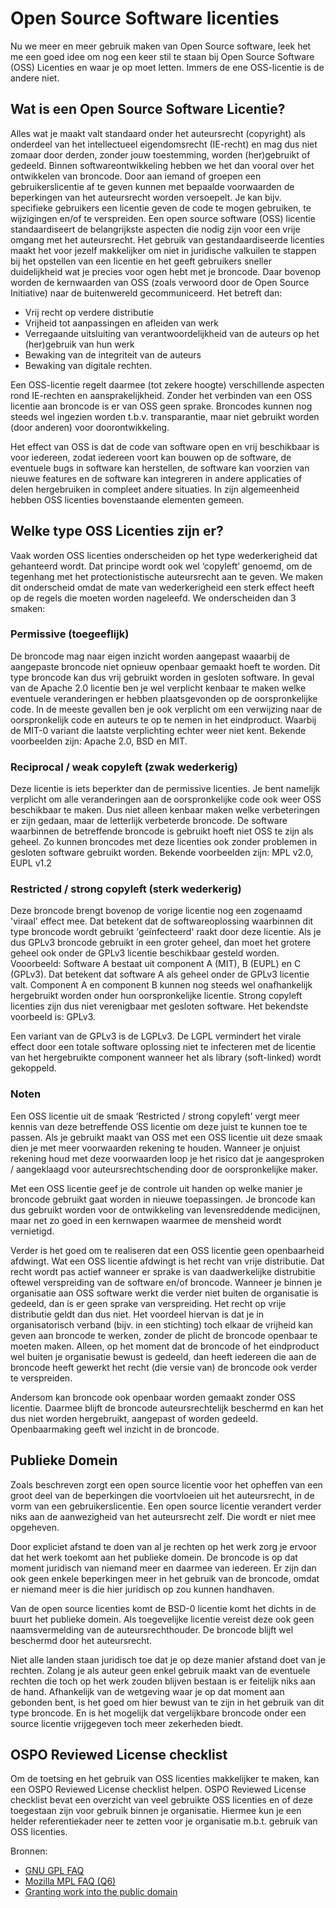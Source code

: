 # Open Source Software licenties

Nu we meer en meer gebruik maken van Open Source software, leek het me een goed idee om nog een keer
stil te staan bij Open Source Software (OSS) Licenties en waar je op moet letten. Immers de ene
OSS-licentie is de andere niet.

## Wat is een Open Source Software Licentie?

Alles wat je maakt valt standaard onder het auteursrecht (copyright) als onderdeel van het
intellectueel eigendomsrecht (IE-recht) en mag dus niet zomaar door derden, zonder jouw toestemming,
worden (her)gebruikt of gedeeld. Binnen softwareontwikkeling hebben we het dan vooral over het
ontwikkelen van broncode. Door aan iemand of groepen een gebruikerslicentie af te geven kunnen met
bepaalde voorwaarden de beperkingen van het auteursrecht worden versoepelt. Je kan bijv. specifieke
gebruikers een licentie geven de code te mogen gebruiken, te wijzigingen en/of te verspreiden. Een
open source software (OSS) licentie standaardiseert de belangrijkste aspecten die nodig zijn voor
een vrije omgang met het auteursrecht. Het gebruik van gestandaardiseerde licenties maakt het voor
jezelf makkelijker om niet in juridische valkuilen te stappen bij het opstellen van een licentie en
het geeft gebruikers sneller duidelijkheid wat je precies voor ogen hebt met je broncode. Daar
bovenop worden de kernwaarden van OSS (zoals verwoord door de Open Source Initiative) naar de
buitenwereld gecommuniceerd. Het betreft dan:

- Vrij recht op verdere distributie
- Vrijheid tot aanpassingen en afleiden van werk
- Verregaande uitsluiting van verantwoordelijkheid van de auteurs op het (her)gebruik van hun werk
- Bewaking van de integriteit van de auteurs
- Bewaking van digitale rechten.

Een OSS-licentie regelt daarmee (tot zekere hoogte) verschillende aspecten rond IE-rechten en
aansprakelijkheid. Zonder het verbinden van een OSS licentie aan broncode is er van OSS geen sprake.
Broncodes kunnen nog steeds wel ingezien worden t.b.v. transparantie, maar niet gebruikt worden
(door anderen) voor doorontwikkeling.

Het effect van OSS is dat de code van software open en vrij beschikbaar is voor iedereen, zodat
iedereen voort kan bouwen op de software, de eventuele bugs in software kan herstellen, de software
kan voorzien van nieuwe features en de software kan integreren in andere applicaties of delen
hergebruiken in compleet andere situaties. In zijn algemeenheid hebben OSS licenties bovenstaande
elementen gemeen.

## Welke type OSS Licenties zijn er?

Vaak worden OSS licenties onderscheiden op het type wederkerigheid dat gehanteerd wordt. Dat
principe wordt ook wel ‘copyleft’ genoemd, om de tegenhang met het protectionistische auteursrecht
aan te geven. We maken dit onderscheid omdat de mate van wederkerigheid een sterk effect heeft op de
regels die moeten worden nageleefd. We onderscheiden dan 3 smaken:

### Permissive (toegeeflijk)

De broncode mag naar eigen inzicht worden aangepast waaarbij de aangepaste broncode niet opnieuw
openbaar gemaakt hoeft te worden. Dit type broncode kan dus vrij gebruikt worden in gesloten
software. In geval van de Apache 2.0 licentie ben je wel verplicht kenbaar te maken welke eventuele
veranderingen er hebben plaatsgevonden op de oorspronkelijke code. In de meeste gevallen ben je ook
verplicht om een verwijzing naar de oorspronkelijk code en auteurs te op te nemen in het
eindproduct. Waarbij de MIT-0 variant die laatste verplichting echter weer niet kent. Bekende
voorbeelden zijn: Apache 2.0, BSD en MIT.

### Reciprocal / weak copyleft (zwak wederkerig)

Deze licentie is iets beperkter dan de permissive licenties. Je bent namelijk verplicht om alle
veranderingen aan de oorspronkelijke code ook weer OSS beschikbaar te maken. Dus niet alleen kenbaar
maken welke verbeteringen er zijn gedaan, maar de letterlijk verbeterde broncode. De software
waarbinnen de betreffende broncode is gebruikt hoeft niet OSS te zijn als geheel. Zo kunnen
broncodes met deze licenties ook zonder problemen in gesloten software gebruikt worden. Bekende
voorbeelden zijn: MPL v2.0, EUPL v1.2

### Restricted / strong copyleft (sterk wederkerig)

Deze broncode brengt bovenop de vorige licentie nog een zogenaamd 'viraal' effect mee. Dat betekent
dat de softwareoplossing waarbinnen dit type broncode wordt gebruikt 'geïnfecteerd' raakt door deze
licentie. Als je dus GPLv3 broncode gebruikt in een groter geheel, dan moet het grotere geheel ook
onder de GPLv3 licentie beschikbaar gesteld worden. Vooorbeeld: Software A bestaat uit component A
(MIT), B (EUPL) en C (GPLv3). Dat betekent dat software A als geheel onder de GPLv3 licentie valt.
Component A en component B kunnen nog steeds wel onafhankelijk hergebruikt worden onder hun
oorspronkelijke licentie. Strong copyleft licenties zijn dus niet verenigbaar met gesloten software.
Het bekendste voorbeeld is: GPLv3.

Een variant van de GPLv3 is de LGPLv3. De LGPL vermindert het virale effect door een totale software
oplossing niet te infecteren met de licentie van het hergebruikte component wanneer het als library
(soft-linked) wordt gekoppeld.

### Noten

Een OSS licentie uit de smaak ‘Restricted / strong copyleft’ vergt meer kennis van deze betreffende
OSS licentie om deze juist te kunnen toe te passen. Als je gebruikt maakt van OSS met een OSS
licentie uit deze smaak dien je met meer voorwaarden rekening te houden. Wanneer je onjuist rekening
houd met deze voorwaarden loop je het risico dat je aangesproken / aangeklaagd voor
auteursrechtschending door de oorspronkelijke maker.

Met een OSS licentie geef je de controle uit handen op welke manier je broncode gebruikt gaat worden
in nieuwe toepassingen. Je broncode kan dus gebruikt worden voor de ontwikkeling van levensreddende
medicijnen, maar net zo goed in een kernwapen waarmee de mensheid wordt vernietigd.

Verder is het goed om te realiseren dat een OSS licentie geen openbaarheid afdwingt. Wat een OSS
licentie afdwingt is het recht van vrije distributie. Dat recht wordt pas actief wanneer er sprake
is van daadwerkelijke distrubitie oftewel verspreiding van de software en/of broncode. Wanneer je
binnen je organisatie aan OSS software werkt die verder niet buiten de organisatie is gedeeld, dan
is er geen sprake van verspreiding. Het recht op vrije distributie geldt dan dus niet. Het voordeel
hiervan is dat je in organisatorisch verband (bijv. in een stichting) toch elkaar de vrijheid kan
geven aan broncode te werken, zonder de plicht de broncode openbaar te moeten maken. Alleen, op het
moment dat de broncode of het eindproduct wel buiten je organisatie bewust is gedeeld, dan heeft
iedereen die aan de broncode heeft gewerkt het recht (die versie van) de broncode ook verder te
verspreiden.

Andersom kan broncode ook openbaar worden gemaakt zonder OSS licentie. Daarmee blijft de broncode
auteursrechtelijk beschermd en kan het dus niet worden hergebruikt, aangepast of worden gedeeld.
Openbaarmaking geeft wel inzicht in de broncode.

## Publieke Domein

Zoals beschreven zorgt een open source licentie voor het opheffen van een groot deel van de
beperkingen die voortvloeien uit het auteursrecht, in de vorm van een gebruikerslicentie. Een
open source licentie verandert verder niks aan de aanwezigheid van het auteursrecht zelf. Die
wordt er niet mee opgeheven.

Door expliciet afstand te doen van al je rechten op het werk zorg je ervoor dat het werk toekomt
aan het publieke domein. De broncode is op dat moment juridisch van niemand meer en daarmee
van iedereen. Er zijn dan ook geen enkele beperkingen meer in het gebruik van de broncode, omdat
er niemand meer is die hier juridisch op zou kunnen handhaven.

Van de open source licenties komt de BSD-0 licentie komt het dichts in de buurt het publieke
domein. Als toegevelijke licentie vereist deze ook geen naamsvermelding van de auteursrechthouder.
De broncode blijft wel beschermd door het auteursrecht.

Niet alle landen staan juridisch toe dat je op deze manier afstand doet van je rechten. Zolang je
als auteur geen enkel gebruik maakt van de eventuele rechten die toch op het werk zouden blijven
bestaan is er feitelijk niks aan de hand. Afhankelijk van de wetgeving waar je op dat moment aan
gebonden bent, is het goed om hier bewust van te zijn in het gebruik van dit type broncode. En is
het mogelijk dat vergelijkbare broncode onder een source licentie vrijgegeven toch meer zekerheden
biedt.

## OSPO Reviewed License checklist

Om de toetsing en het gebruik van OSS licenties makkelijker te maken, kan een OSPO Reviewed License
checklist helpen. OSPO Reviewed License checklist bevat een overzicht van veel gebruikte OSS
licenties en of deze toegestaan zijn voor gebruik binnen je organisatie. Hiermee kun je een helder
referentiekader neer te zetten voor je organisatie m.b.t. gebruik van OSS licenties.

Bronnen:

- [GNU GPL FAQ](https://www.gnu.org/licenses/gpl-faq.en.html#InternalDistribution)
- [Mozilla MPL FAQ (Q6)](https://www.mozilla.org/en-US/MPL/2.0/FAQ/#distribute-within-organization)
- [Granting work into the public domain](https://en.wikipedia.org/wiki/Wikipedia:Granting_work_into_the_public_domain)